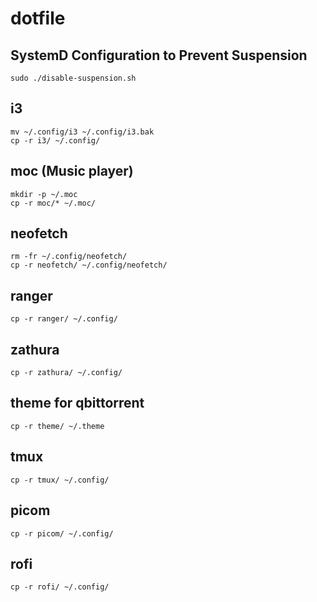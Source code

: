 # dotfile

## SystemD Configuration to Prevent Suspension

```
sudo ./disable-suspension.sh
```

## i3 

```
mv ~/.config/i3 ~/.config/i3.bak
cp -r i3/ ~/.config/
```

## moc (Music player) 

```
mkdir -p ~/.moc
cp -r moc/* ~/.moc/
```

## neofetch

```
rm -fr ~/.config/neofetch/ 
cp -r neofetch/ ~/.config/neofetch/
```

## ranger

```
cp -r ranger/ ~/.config/
```

## zathura

```
cp -r zathura/ ~/.config/
```

## theme for qbittorrent

```
cp -r theme/ ~/.theme
```

## tmux 

```
cp -r tmux/ ~/.config/
```

## picom 

```
cp -r picom/ ~/.config/
```

## rofi 

```
cp -r rofi/ ~/.config/
```

